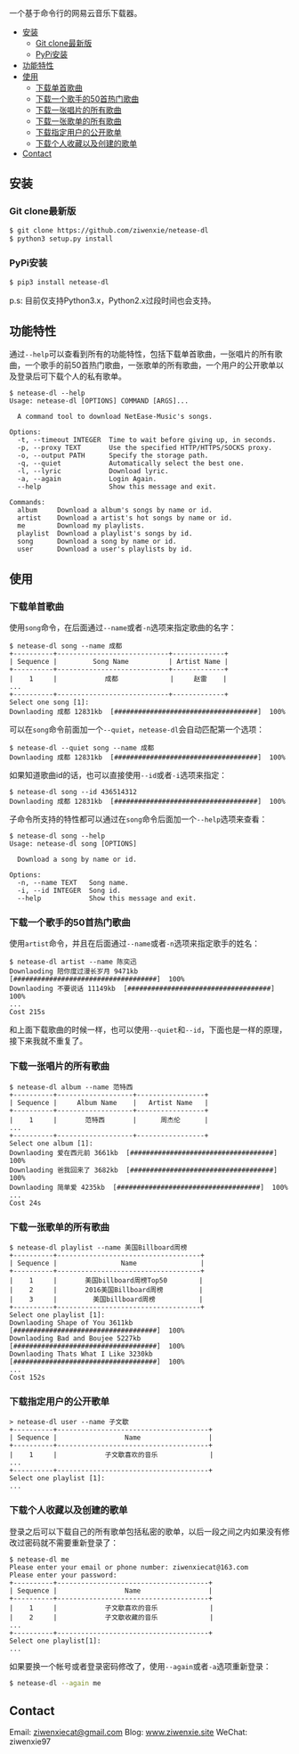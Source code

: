 一个基于命令行的网易云音乐下载器。

<!-- vim-markdown-toc GFM -->
* [安装](#安装)
    * [Git clone最新版](#git-clone最新版)
    * [PyPi安装](#pypi安装)
* [功能特性](#功能特性)
* [使用](#使用)
    * [下载单首歌曲](#下载单首歌曲)
    * [下载一个歌手的50首热门歌曲](#下载一个歌手的50首热门歌曲)
    * [下载一张唱片的所有歌曲](#下载一张唱片的所有歌曲)
    * [下载一张歌单的所有歌曲](#下载一张歌单的所有歌曲)
    * [下载指定用户的公开歌单](#下载指定用户的公开歌单)
    * [下载个人收藏以及创建的歌单](#下载个人收藏以及创建的歌单)
* [Contact](#contact)

<!-- vim-markdown-toc -->


## 安装


### Git clone最新版

```bash
$ git clone https://github.com/ziwenxie/netease-dl
$ python3 setup.py install
```

### PyPi安装

```bash
$ pip3 install netease-dl
```

p.s: 目前仅支持Python3.x，Python2.x过段时间也会支持。


## 功能特性


通过`--help`可以查看到所有的功能特性，包括下载单首歌曲，一张唱片的所有歌曲，一个歌手的前50首热门歌曲，一张歌单的所有歌曲，一个用户的公开歌单以及登录后可下载个人的私有歌单。

```
$ netease-dl --help
Usage: netease-dl [OPTIONS] COMMAND [ARGS]...

  A command tool to download NetEase-Music's songs.

Options:
  -t, --timeout INTEGER  Time to wait before giving up, in seconds.
  -p, --proxy TEXT       Use the specified HTTP/HTTPS/SOCKS proxy.
  -o, --output PATH      Specify the storage path.
  -q, --quiet            Automatically select the best one.
  -l, --lyric            Download lyric.
  -a, --again            Login Again.
  --help                 Show this message and exit.

Commands:
  album     Download a album's songs by name or id.
  artist    Download a artist's hot songs by name or id.
  me        Download my playlists.
  playlist  Download a playlist's songs by id.
  song      Download a song by name or id.
  user      Download a user's playlists by id.
```


## 使用

### 下载单首歌曲

使用`song`命令，在后面通过`--name`或者`-n`选项来指定歌曲的名字：

```
$ netease-dl song --name 成都
+----------+----------------------------+-------------+
| Sequence |         Song Name          | Artist Name |
+----------+----------------------------+-------------+
|    1     |            成都             |     赵雷    |
...
+----------+----------------------------+-------------+
Select one song [1]:
Downlaoding 成都 12831kb  [####################################]  100%
```

可以在`song`命令前面加一个`--quiet`，`netease-dl`会自动匹配第一个选项：
```
$ netease-dl --quiet song --name 成都
Downlaoding 成都 12831kb  [####################################]  100%
```

如果知道歌曲id的话，也可以直接使用`--id`或者`-i`选项来指定：
```
$ netease-dl song --id 436514312
Downlaoding 成都 12831kb  [####################################]  100%
```

子命令所支持的特性都可以通过在`song`命令后面加一个`--help`选项来查看：
```
$ netease-dl song --help
Usage: netease-dl song [OPTIONS]

  Download a song by name or id.

Options:
  -n, --name TEXT   Song name.
  -i, --id INTEGER  Song id.
  --help            Show this message and exit.
```


### 下载一个歌手的50首热门歌曲

使用`artist`命令，并且在后面通过`--name`或者`-n`选项来指定歌手的姓名：

```
$ netease-dl artist --name 陈奕迅
Downlaoding 陪你度过漫长岁月 9471kb  [####################################]  100%
Downlaoding 不要说话 11149kb  [####################################]  100%
...
Cost 215s
```

和上面下载歌曲的时候一样，也可以使用`--quiet`和`--id`，下面也是一样的原理，接下来我就不重复了。


### 下载一张唱片的所有歌曲

```
$ netease-dl album --name 范特西
+----------+-------------------+-----------------+
| Sequence |     Album Name    |   Artist Name   |
+----------+-------------------+-----------------+
|    1     |       范特西       |      周杰伦      |
...
+----------+-------------------+-----------------+
Select one album [1]:
Downlaoding 爱在西元前 3661kb  [####################################]  100%
Downlaoding 爸我回来了 3682kb  [####################################]  100%
Downlaoding 简单爱 4235kb  [####################################]  100%
...
Cost 24s
```


### 下载一张歌单的所有歌曲

```
$ netease-dl playlist --name 美国Billboard周榜
+----------+------------------------------------+
| Sequence |                Name                |
+----------+------------------------------------+
|    1     |       美国billboard周榜Top50        |
|    2     |       2016美国Billboard周榜         |
|    3     |         美国billboard周榜           |
+----------+------------------------------------+
Select one playlist [1]:
Downlaoding Shape of You 3611kb  [####################################]  100%
Downlaoding Bad and Boujee 5227kb  [####################################]  100%
Downlaoding Thats What I Like 3230kb  [####################################]  100%
...
Cost 152s
```

### 下载指定用户的公开歌单

```
> netease-dl user --name 子文歇
+----------+--------------------------------------+
| Sequence |                 Name                 |
+----------+--------------------------------------+
|    1     |            子文歇喜欢的音乐             |
...
+----------+--------------------------------------+
Select one playlist [1]:
...
```


### 下载个人收藏以及创建的歌单

登录之后可以下载自己的所有歌单包括私密的歌单，以后一段之间之内如果没有修改过密码就不需要重新登录了：

```
$ netease-dl me
Please enter your email or phone number: ziwenxiecat@163.com
Please enter your password:
+----------+--------------------------------------+
| Sequence |                 Name                 |
+----------+--------------------------------------+
|    1     |            子文歇喜欢的音乐             |
|    2     |            子文歇收藏的音乐             |
...
+----------+--------------------------------------+
Select one playlist[1]:
...
```

如果要换一个帐号或者登录密码修改了，使用`--again`或者`-a`选项重新登录：
```bash
$ netease-dl --again me
```

## Contact

Email: ziwenxiecat@gmail.com
Blog: www.ziwenxie.site
WeChat: ziwenxie97
